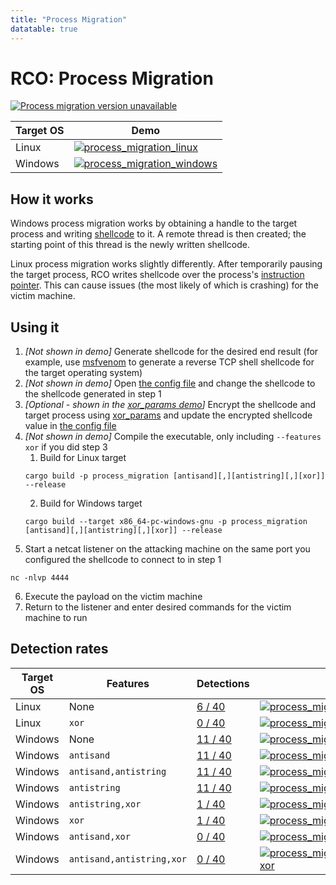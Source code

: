 ```yaml
---
title: "Process Migration"
datatable: true
---
```


# RCO: Process Migration

[![Process migration version unavailable](https://img.shields.io/crates/v/process_migration?label=process_migration)](https://github.com/kmanc/remote_code_oxidation/tree/master/process_migration)

<div class="datatable-begin"></div>

Target OS | Demo
--------- | ----
Linux     | [![process_migration_linux](/assets/gifs/process_migration.gif)](https://raw.githubusercontent.com/kmanc/remote_code_oxidation/main/docs/assets/gifs/process_migration.gif)
Windows   | [![process_migration_windows](/assets/gifs/process_migration_windows.gif)](https://raw.githubusercontent.com/kmanc/remote_code_oxidation/main/docs/assets/gifs/process_migration_windows.gif)

<div class="datatable-end"></div>


## How it works

Windows process migration works by obtaining a handle to the target process and writing [shellcode](https://en.wikipedia.org/wiki/Shellcode) to it. A remote thread is then created; the starting point of this thread is the newly written shellcode.

Linux process migration works slightly differently. After temporarily pausing the target process, RCO writes shellcode over the process's [instruction pointer](https://datacadamia.com/computer/instruction/instruction_pointer). This can cause issues (the most likely of which is crashing) for the victim machine.


## Using it

1.  *[Not shown in demo]* Generate shellcode for the desired end result (for example, use [msfvenom](https://book.hacktricks.xyz/shells/shells/msfvenom) to generate a reverse TCP
shell shellcode for the target operating system)
2.  *[Not shown in demo]* Open [the config file](https://github.com/kmanc/remote_code_oxidation/blob/master/rco_config/src/lib.rs) 
and change the shellcode to the shellcode generated in step 1
3.  *[Optional - shown in the [xor_params demo](https://kmanc.github.io/remote_code_oxidation/xor_params.html)]* Encrypt the shellcode and target process using [xor_params](https://github.com/kmanc/remote_code_oxidation/blob/master/xor_shellcode) and update the encrypted shellcode value in [the config file](https://github.com/kmanc/remote_code_oxidation/blob/master/rco_config/src/lib.rs) 
4.  *[Not shown in demo]* Compile the executable, only including `--features xor` if you did step 3
    1.  Build for Linux target
    ```commandline
    cargo build -p process_migration [antisand][,][antistring][,][xor]] --release
    ```
    2.  Build for Windows target
    ```commandline
    cargo build --target x86_64-pc-windows-gnu -p process_migration [antisand][,][antistring][,][xor]] --release
    ```
5.  Start a netcat listener on the attacking machine on the same port you configured the shellcode to connect to in step 1
```commandline
nc -nlvp 4444
```   
6.  Execute the payload on the victim machine
7.  Return to the listener and enter desired commands for the victim machine to run


## Detection rates

<div class="datatable-begin"></div>

Target OS | Features                      | Detections                             | Screenshot
--------- | ----------------------------- | -------------------------------------- | ----------
Linux     | None                      | [6 / 40](https://kleenscan.com/scan_result/6dac826ee10612cecc1dec4043f590638a2287416904518d38c8347d55bda054)  | [![process_migration_linux](/assets/images/linux/migration.png)](https://raw.githubusercontent.com/kmanc/remote_code_oxidation/main/docs/assets/images/linux/migration.png)
Linux     | `xor`                     | [0 / 40](https://kleenscan.com/scan_result/22551c73a19a51c251c8a3d95cd226bafad298db08bd0ec726591e86ef383ded)  | [![process_migration_linux_xor](/assets/images/linux/migration_xor.png)](https://raw.githubusercontent.com/kmanc/remote_code_oxidation/main/docs/assets/images/linux/migration_xor.png)
Windows   | None                      | [11 / 40](hhttps://kleenscan.com/scan_result/53ed56235d4d13d7e64fb567e4033a6e72743a0fc6bf7be3fc6af2c538170cf7) | [![process_migration_windows](/assets/images/windows/migration.png)](https://raw.githubusercontent.com/kmanc/remote_code_oxidation/main/docs/assets/images/windows/migration.png)
Windows   | `antisand`                | [11 / 40](https://kleenscan.com/scan_result/65a24b211b0f9c7012c6deebb0e46dab75314a5c7422a262f77c64a196599c3f) | [![process_migration_windows_antisand](/assets/images/windows/migration_antisand.png)](https://raw.githubusercontent.com/kmanc/remote_code_oxidation/main/docs/assets/images/windows/migration_antisand.png)
Windows   | `antisand,antistring`     | [11 / 40](https://kleenscan.com/scan_result/28c7306b456435e6794752ad0965ad62c2c330bfcf99c8026c425ca6188f3b0c) | [![process_migration_windows_antistring](/assets/images/windows/migration_antistring.png)](https://raw.githubusercontent.com/kmanc/remote_code_oxidation/main/docs/assets/images/windows/migration_antistring.png)
Windows   | `antistring`              | [11 / 40](https://kleenscan.com/scan_result/838c5b612c0419346395df55dfcd6c9278228e1003be78734bcf2210244d627d) | [![process_migration_windows_antistring](/assets/images/windows/migration_antistring.png)](https://raw.githubusercontent.com/kmanc/remote_code_oxidation/main/docs/assets/images/windows/migration_antistring.png)
Windows   | `antistring,xor`          | [1 / 40](https://kleenscan.com/scan_result/9466c0bbfacb8f7ebc8e92b50947bdf836cc2b4adeed10ed1d92040c9366f555)  | [![process_migration_windows_antistring_xor](/assets/images/windows/migration_antistring_xor.png)](https://raw.githubusercontent.com/kmanc/remote_code_oxidation/main/docs/assets/images/windows/migration_antistring_xor.png)
Windows   | `xor`                     | [1 / 40](https://kleenscan.com/scan_result/b65915b1a318d18c48195aa11fafd26937deb40c7fd60f123e447c279d9e9010)  | [![process_migration_windows_xor](/assets/images/windows/migration_xor.png)](https://raw.githubusercontent.com/kmanc/remote_code_oxidation/main/docs/assets/images/windows/migration_xor.png)
Windows   | `antisand,xor`            | [0 / 40](https://kleenscan.com/scan_result/f343f23b7a8f3704784beb3f0902f994d97d4aae21f60383617a3c778365d9eb)  | [![process_migration_windows_antisand_xor](/assets/images/windows/migration_antisand_xor.png)](https://raw.githubusercontent.com/kmanc/remote_code_oxidation/main/docs/assets/images/windows/migration_antisand_xor.png)
Windows   | `antisand,antistring,xor` | [0 / 40](https://kleenscan.com/scan_result/3291825d7fe6b514dfb40f28d8beae090bbf6d040b5f7206b6eb3c6ad10f43d7)  | [![process_migration_windows_antisand_antistring_xor](/assets/images/windows/migration_antisand_antistring_xor.png)](https://raw.githubusercontent.com/kmanc/remote_code_oxidation/main/docs/assets/images/windows/migration_antisand_antistring_xor.png)

<div class="datatable-end"></div>
